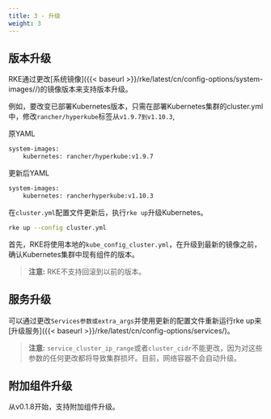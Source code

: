 ```yaml
---
title: 3 - 升级
weight: 3
---
```


## 版本升级

RKE通过更改[系统镜像]({{< baseurl >}}/rke/latest/cn/config-options/system-images//)的镜像版本来支持版本升级。

例如，要改变已部署Kubernetes版本，只需在部署Kubernetes集群的cluster.yml中，修改`rancher/hyperkube`标签从`v1.9.7到v1.10.3`,

原YAML

```bash
system-images:
    kubernetes: rancher/hyperkube:v1.9.7
```

更新后YAML

```bash
system-images:
    kubernetes: rancherhyperkube:v1.10.3
```

在`cluster.yml`配置文件更新后，执行`rke up`升级Kubernetes。

```bash
rke up --config cluster.yml
```

首先，RKE将使用本地的`kube_config_cluster.yml`，在升级到最新的镜像之前，确认Kubernetes集群中现有组件的版本。

> **注意:** RKE不支持回滚到以前的版本。

## 服务升级

可以通过更改`Services参数或extra_args`并使用更新的配置文件重新运行rke up来[升级服务]({{< baseurl >}}/rke/latest/cn/config-options/services/)。

> **注意:** `service_cluster_ip_range`或者`cluster_cidr`不能更改，因为对这些参数的任何更改都将导致集群损坏。目前，网络容器不会自动升级。

## 附加组件升级

从v0.1.8开始，支持附加组件升级。
 